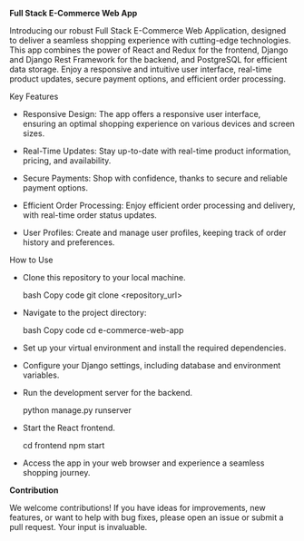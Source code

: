 **Full Stack E-Commerce Web App**

Introducing our robust Full Stack E-Commerce Web Application, designed to deliver a seamless shopping experience with cutting-edge technologies. This app combines the power of React and Redux for the frontend, Django and Django Rest Framework for the backend, and PostgreSQL for efficient data storage. Enjoy a responsive and intuitive user interface, real-time product updates, secure payment options, and efficient order processing.

Key Features
  - Responsive Design: The app offers a responsive user interface, ensuring an optimal shopping experience on various devices and screen sizes.

  - Real-Time Updates: Stay up-to-date with real-time product information, pricing, and availability.

  - Secure Payments: Shop with confidence, thanks to secure and reliable payment options.

  - Efficient Order Processing: Enjoy efficient order processing and delivery, with real-time order status updates.

  - User Profiles: Create and manage user profiles, keeping track of order history and preferences.

How to Use

  - Clone this repository to your local machine.

    bash
    Copy code
    git clone <repository_url>

  - Navigate to the project directory:

    bash
    Copy code
    cd e-commerce-web-app
    
  - Set up your virtual environment and install the required dependencies.

  - Configure your Django settings, including database and environment variables.

  - Run the development server for the backend.

    python manage.py runserver
    
  - Start the React frontend.

    cd frontend
    npm start
    
  - Access the app in your web browser and experience a seamless shopping journey.

**Contribution**

We welcome contributions! If you have ideas for improvements, new features, or want to help with bug fixes, please open an issue or submit a pull request. Your input is invaluable.
